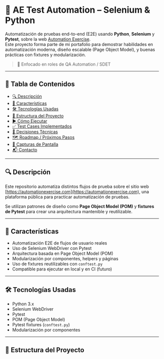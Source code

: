 # 🧪 AE Test Automation – Selenium & Python

Automatización de pruebas end-to-end (E2E) usando **Python**, **Selenium** y **Pytest**, sobre la web [Automation Exercise](https://automationexercise.com).  
Este proyecto forma parte de mi portafolio para demostrar habilidades en automatización moderna, diseño escalable (Page Object Model), y buenas prácticas con fixtures y modularización.

> 🎯 Enfocado en roles de QA Automation / SDET

---

## 📌 Tabla de Contenidos

- [🔍 Descripción](#-descripción)
- [🚀 Características](#-características)
- [🛠️ Tecnologías Usadas](#-tecnologías-usadas)
- [📁 Estructura del Proyecto](#-estructura-del-proyecto)
- [▶️ Cómo Ejecutar](#-cómo-ejecutar)
- [✅ Test Cases Implementados](#-test-cases-implementados)
- [🧠 Decisiones Técnicas](#-decisiones-técnicas)
- [🗺️ Roadmap / Próximos Pasos](#-roadmap--próximos-pasos)
- [📸 Capturas de Pantalla](#-capturas-de-pantalla)
- [📬 Contacto](#-contacto)

---

## 🔍 Descripción

Este repositorio automatiza distintos flujos de prueba sobre el sitio web [https://automationexercise.com](https://automationexercise.com), una plataforma pública para practicar automatización de pruebas.

Se utilizan patrones de diseño como **Page Object Model (POM)** y **fixtures de Pytest** para crear una arquitectura mantenible y reutilizable.

---

## 🚀 Características

- Automatización E2E de flujos de usuario reales
- Uso de Selenium WebDriver con Pytest
- Arquitectura basada en Page Object Model (POM)
- Modularización por componentes, helpers y páginas
- Uso de fixtures reutilizables con `conftest.py`
- Compatible para ejecutar en local y en CI (futuro)

---

## 🛠️ Tecnologías Usadas

- Python 3.x  
- Selenium WebDriver  
- Pytest  
- POM (Page Object Model)  
- Pytest fixtures (`conftest.py`)  
- Modularización por componentes

---

## 📁 Estructura del Proyecto

